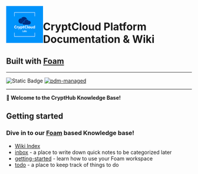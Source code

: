 <img src="attachments/logo-color.png" width=100 align="left">

# CryptCloud Platform Documentation & Wiki
## Built with [Foam](https://github.com/foambubble)

---

![Static Badge](https://img.shields.io/badge/built_with-foam)
[![pdm-managed](https://img.shields.io/badge/pdm-managed-blueviolet)](https://pdm-project.org)

---
**👋 Welcome to the CryptHub Knowledge Base!**

## Getting started
### Dive in to our [Foam](https://github.com/foambubble) based Knowledge base!


- [Wiki Index](https://github.com/IncognitLabs/CryptHub-Docs/blob/f06486b12170e405b682c56fc9213b6ef42476fd/docs/index.md)
- [inbox](./inbox.md) - a place to write down quick notes to be categorized later
- [getting-started](./getting-started.md) - learn how to use your Foam workspace
- [todo](./todo.md) - a place to keep track of things to do

